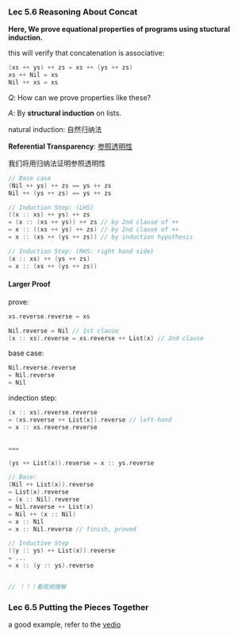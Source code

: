 ### Lec 5.6 Reasoning About Concat

**Here, We prove equational properties of programs using stuctural induction.**



this will verify that concatenation is associative:

```scala
(xs ++ ys) ++ zs = xs ++ (ys ++ zs)
xs ++ Nil = xs
Nil ++ xs = xs
```

*Q*: How can we prove properties like these?

*A*: By **structural induction** on lists.



natural induction: 自然归纳法



**Referential Transparency**: [参照透明性](https://en.wikipedia.org/wiki/Referential_transparency)

我们将用归纳法证明参照透明性

```scala
// Base case
(Nil ++ ys) ++ zs == ys ++ zs
Nil ++ (ys ++ zs) == ys ++ zs

// Induction Step: (LHS)
((x :: xs) ++ ys) ++ zs
= (x :: (xs ++ ys)) ++ zs // by 2nd clause of ++
= x :: ((xs ++ ys) ++ zs) // by 2nd clause of ++
= x :: (xs ++ (ys ++ zs)) // by induction hypothesis

// Induction Step: (RHS: right hand side)
(x :: xs) ++ (ys ++ zs)
= x :: (xs ++ (ys ++ zs)) 
```



#### Larger Proof

prove: 

```scala
xs.reverse.reverse = xs

Nil.reverse = Nil // 1st clause
(x :: xs).reverse = xs.reverse ++ List(x) // 2nd clause
```



base case:

```scala
Nil.reverse.reverse
= Nil.reverse
= Nil
```



indection step:

```scala
(x :: xs).reverse.reverse
= (xs.reverse ++ List(x)).reverse // left-hand
= x :: xs.reverse.reverse


=== 

(ys ++ List(x)).reverse = x :: ys.reverse

// Base: 
(Nil ++ List(x)).reverse 
= List(x).reverse 
= (x :: Nil).reverse
= Nil.reverse ++ List(x)
= Nil ++ (x :: Nil)
= x :: Nil
= x :: Nil.reverse // finish, proved

// Inductive Step
((y :: ys) ++ List(x)).reverse
= ...
= x :: (y :: ys).reverse


// ！！！看视频理解
```



### Lec 6.5 Putting the Pieces Together

a good example, refer to the [vedio](https://www.coursera.org/learn/progfun1/lecture/5vUiM/lecture-6-5-putting-the-pieces-together)

